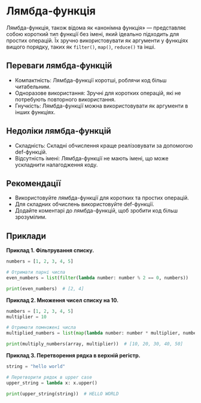 # Лямбда-функція

Лямбда-функція, також відома як «анонімна функція» — представляє собою короткий тип функції без імені, який ідеально підходить для простих операцій. Їх зручно використовувати як аргументи у функціях вищого порядку, таких як `filter()`, `map()`, `reduce()` та інші.

## Переваги лямбда-функцій

-   Компактність: Лямбда-функції коротші, роблячи код більш читабельним.
-   Одноразове використання: Зручні для коротких операцій, які не потребують повторного використання.
-   Гнучкість: Лямбда-функції можна використовувати як аргументи в інших функціях.

## Недоліки лямбда-функцій

-   Складність: Складні обчислення краще реалізовувати за допомогою def-функцій.
-   Відсутність імені: Лямбда-функції не мають імені, що може ускладнити налагодження коду.

## Рекомендації

-   Використовуйте лямбда-функції для коротких та простих операцій.
-   Для складних обчислень використовуйте def-функції.
-   Додайте коментарі до лямбда-функцій, щоб зробити код більш зрозумілим.

## Приклади

**Приклад 1. Фільтрування списку.**

```py
numbers = [1, 2, 3, 4, 5]

# Отримати парні числа
even_numbers = list(filter(lambda number: number % 2 == 0, numbers))

print(even_numbers)  # [2, 4]
```

**Приклад 2. Множення чисел списку на 10.**

```py
numbers = [1, 2, 3, 4, 5]
multiplier = 10

# Отримати помножені числа
multiplied_numbers = list(map(lambda number: number * multiplier, numbers))

print(multiply_numbers(array, multiplier))  # [10, 20, 30, 40, 50]
```

**Приклад 3. Перетворення рядка в верхній регістр.**

```py
string = "hello world"

# Перетворити рядок в upper case
upper_string = lambda x: x.upper()

print(upper_string(string))  # HELLO WORLD
```
